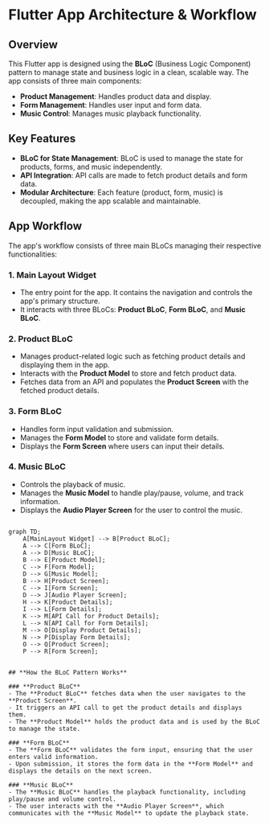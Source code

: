 # Flutter App Architecture & Workflow

## **Overview**
This Flutter app is designed using the **BLoC** (Business Logic Component) pattern to manage state and business logic in a clean, scalable way. The app consists of three main components:

- **Product Management**: Handles product data and display.
- **Form Management**: Handles user input and form data.
- **Music Control**: Manages music playback functionality.

## **Key Features**
- **BLoC for State Management**: BLoC is used to manage the state for products, forms, and music independently.
- **API Integration**: API calls are made to fetch product details and form data.
- **Modular Architecture**: Each feature (product, form, music) is decoupled, making the app scalable and maintainable.

## **App Workflow**
The app's workflow consists of three main BLoCs managing their respective functionalities:

### 1. **Main Layout Widget**
- The entry point for the app. It contains the navigation and controls the app's primary structure.
- It interacts with three BLoCs: **Product BLoC**, **Form BLoC**, and **Music BLoC**.

### 2. **Product BLoC**
- Manages product-related logic such as fetching product details and displaying them in the app.
- Interacts with the **Product Model** to store and fetch product data.
- Fetches data from an API and populates the **Product Screen** with the fetched product details.

### 3. **Form BLoC**
- Handles form input validation and submission.
- Manages the **Form Model** to store and validate form details.
- Displays the **Form Screen** where users can input their details.

### 4. **Music BLoC**
- Controls the playback of music.
- Manages the **Music Model** to handle play/pause, volume, and track information.
- Displays the **Audio Player Screen** for the user to control the music.



```mermaid

graph TD;
    A[MainLayout Widget] --> B[Product BLoC];
    A --> C[Form BLoC];
    A --> D[Music BLoC];
    B --> E[Product Model];
    C --> F[Form Model];
    D --> G[Music Model];
    B --> H[Product Screen];
    C --> I[Form Screen];
    D --> J[Audio Player Screen];
    H --> K[Product Details];
    I --> L[Form Details];
    K --> M[API Call for Product Details];
    L --> N[API Call for Form Details];
    M --> O[Display Product Details];
    N --> P[Display Form Details];
    O --> Q[Product Screen];
    P --> R[Form Screen];


## **How the BLoC Pattern Works**

### **Product BLoC**
- The **Product BLoC** fetches data when the user navigates to the **Product Screen**.
- It triggers an API call to get the product details and displays them.
- The **Product Model** holds the product data and is used by the BLoC to manage the state.

### **Form BLoC**
- The **Form BLoC** validates the form input, ensuring that the user enters valid information.
- Upon submission, it stores the form data in the **Form Model** and displays the details on the next screen.

### **Music BLoC**
- The **Music BLoC** handles the playback functionality, including play/pause and volume control.
- The user interacts with the **Audio Player Screen**, which communicates with the **Music Model** to update the playback state.
